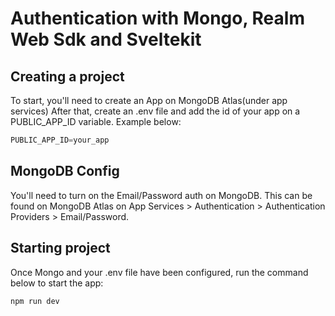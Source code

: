 # Authentication with Mongo, Realm Web Sdk and Sveltekit

## Creating a project

To start, you'll need to create an App on MongoDB Atlas(under app services)
After that, create an .env file and add the id of your app on a PUBLIC_APP_ID variable. Example below:

```javascript
PUBLIC_APP_ID=your_app
```

## MongoDB Config
You'll need to turn on the Email/Password auth on MongoDB. This can be found on MongoDB Atlas on App Services > Authentication > Authentication Providers > Email/Password.

## Starting project
Once Mongo and your .env file have been configured, run the command below to start the app:
```bash
npm run dev
```